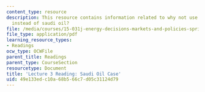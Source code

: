 ```yaml
---
content_type: resource
description: This resource contains information related to why not use american coal
  instead of saudi oil?
file: /media/courses/15-031j-energy-decisions-markets-and-policies-spring-2012/49e133edc10a68b566c7d05c31124d79_MIT15_031JS12_Saud_Oil_Cse.pdf
file_type: application/pdf
learning_resource_types:
- Readings
ocw_type: OCWFile
parent_title: Readings
parent_type: CourseSection
resourcetype: Document
title: 'Lecture 3 Reading: Saudi Oil Case'
uid: 49e133ed-c10a-68b5-66c7-d05c31124d79
---
```

